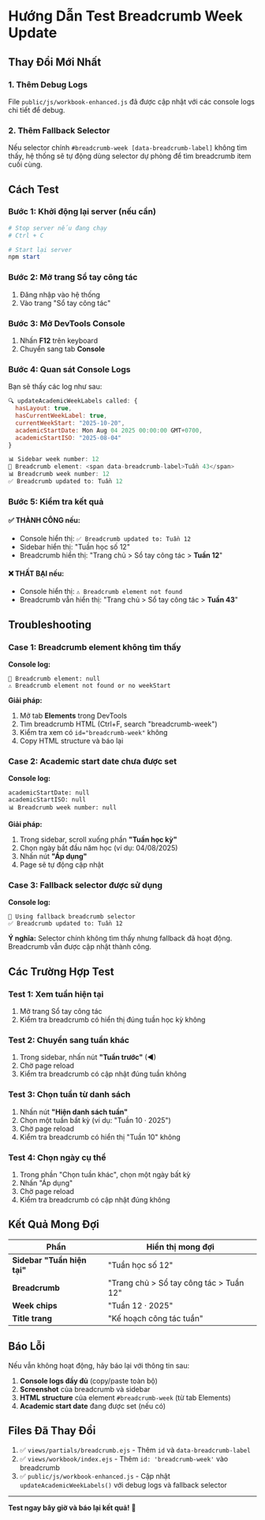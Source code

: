 # Hướng Dẫn Test Breadcrumb Week Update

## Thay Đổi Mới Nhất

### 1. Thêm Debug Logs
File `public/js/workbook-enhanced.js` đã được cập nhật với các console logs chi tiết để debug.

### 2. Thêm Fallback Selector  
Nếu selector chính `#breadcrumb-week [data-breadcrumb-label]` không tìm thấy, hệ thống sẽ tự động dùng selector dự phòng để tìm breadcrumb item cuối cùng.

## Cách Test

### Bước 1: Khởi động lại server (nếu cần)
```powershell
# Stop server nếu đang chạy
# Ctrl + C

# Start lại server
npm start
```

### Bước 2: Mở trang Sổ tay công tác
1. Đăng nhập vào hệ thống
2. Vào trang "Sổ tay công tác"

### Bước 3: Mở DevTools Console
1. Nhấn **F12** trên keyboard
2. Chuyển sang tab **Console**

### Bước 4: Quan sát Console Logs

Bạn sẽ thấy các log như sau:

```javascript
🔍 updateAcademicWeekLabels called: {
  hasLayout: true,
  hasCurrentWeekLabel: true,
  currentWeekStart: "2025-10-20",
  academicStartDate: Mon Aug 04 2025 00:00:00 GMT+0700,
  academicStartISO: "2025-08-04"
}

📊 Sidebar week number: 12
🍞 Breadcrumb element: <span data-breadcrumb-label>​Tuần 43​</span>​
📊 Breadcrumb week number: 12
✅ Breadcrumb updated to: Tuần 12
```

### Bước 5: Kiểm tra kết quả

#### ✅ THÀNH CÔNG nếu:
- Console hiển thị: `✅ Breadcrumb updated to: Tuần 12`
- Sidebar hiển thị: "Tuần học số 12"
- Breadcrumb hiển thị: "Trang chủ > Sổ tay công tác > **Tuần 12**"

#### ❌ THẤT BẠI nếu:
- Console hiển thị: `⚠️ Breadcrumb element not found`
- Breadcrumb vẫn hiển thị: "Trang chủ > Sổ tay công tác > **Tuần 43**"

## Troubleshooting

### Case 1: Breadcrumb element không tìm thấy

**Console log:**
```
🍞 Breadcrumb element: null
⚠️ Breadcrumb element not found or no weekStart
```

**Giải pháp:**
1. Mở tab **Elements** trong DevTools
2. Tìm breadcrumb HTML (Ctrl+F, search "breadcrumb-week")
3. Kiểm tra xem có `id="breadcrumb-week"` không
4. Copy HTML structure và báo lại

### Case 2: Academic start date chưa được set

**Console log:**
```
academicStartDate: null
academicStartISO: null
📊 Breadcrumb week number: null
```

**Giải pháp:**
1. Trong sidebar, scroll xuống phần **"Tuần học kỳ"**
2. Chọn ngày bắt đầu năm học (ví dụ: 04/08/2025)
3. Nhấn nút **"Áp dụng"**
4. Page sẽ tự động cập nhật

### Case 3: Fallback selector được sử dụng

**Console log:**
```
🔄 Using fallback breadcrumb selector
✅ Breadcrumb updated to: Tuần 12
```

**Ý nghĩa:** Selector chính không tìm thấy nhưng fallback đã hoạt động. Breadcrumb vẫn được cập nhật thành công.

## Các Trường Hợp Test

### Test 1: Xem tuần hiện tại
1. Mở trang Sổ tay công tác
2. Kiểm tra breadcrumb có hiển thị đúng tuần học kỳ không

### Test 2: Chuyển sang tuần khác
1. Trong sidebar, nhấn nút **"Tuần trước"** (◀)
2. Chờ page reload
3. Kiểm tra breadcrumb có cập nhật đúng tuần không

### Test 3: Chọn tuần từ danh sách
1. Nhấn nút **"Hiện danh sách tuần"**
2. Chọn một tuần bất kỳ (ví dụ: "Tuần 10 · 2025")
3. Chờ page reload  
4. Kiểm tra breadcrumb có hiển thị "Tuần 10" không

### Test 4: Chọn ngày cụ thể
1. Trong phần "Chọn tuần khác", chọn một ngày bất kỳ
2. Nhấn "Áp dụng"
3. Chờ page reload
4. Kiểm tra breadcrumb có cập nhật đúng không

## Kết Quả Mong Đợi

| Phần | Hiển thị mong đợi |
|------|-------------------|
| **Sidebar "Tuần hiện tại"** | "Tuần học số 12" |
| **Breadcrumb** | "Trang chủ > Sổ tay công tác > Tuần 12" |
| **Week chips** | "Tuần 12 · 2025" |
| **Title trang** | "Kế hoạch công tác tuần" |

## Báo Lỗi

Nếu vẫn không hoạt động, hãy báo lại với thông tin sau:

1. **Console logs đầy đủ** (copy/paste toàn bộ)
2. **Screenshot** của breadcrumb và sidebar
3. **HTML structure** của element `#breadcrumb-week` (từ tab Elements)
4. **Academic start date** đang được set (nếu có)

## Files Đã Thay Đổi

1. ✅ `views/partials/breadcrumb.ejs` - Thêm `id` và `data-breadcrumb-label`
2. ✅ `views/workbook/index.ejs` - Thêm `id: 'breadcrumb-week'` vào breadcrumb
3. ✅ `public/js/workbook-enhanced.js` - Cập nhật `updateAcademicWeekLabels()` với debug logs và fallback selector

---
**Test ngay bây giờ và báo lại kết quả!** 🚀

